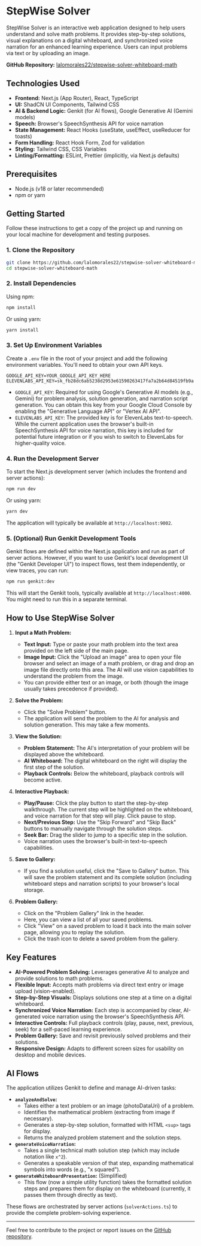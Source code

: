 
# StepWise Solver

StepWise Solver is an interactive web application designed to help users understand and solve math problems. It provides step-by-step solutions, visual explanations on a digital whiteboard, and synchronized voice narration for an enhanced learning experience. Users can input problems via text or by uploading an image.

**GitHub Repository:** [lalomorales22/stepwise-solver-whiteboard-math](https://github.com/lalomorales22/stepwise-solver-whiteboard-math)

## Technologies Used

- **Frontend:** Next.js (App Router), React, TypeScript
- **UI:** ShadCN UI Components, Tailwind CSS
- **AI & Backend Logic:** Genkit (for AI flows), Google Generative AI (Gemini models)
- **Speech:** Browser's SpeechSynthesis API for voice narration
- **State Management:** React Hooks (useState, useEffect, useReducer for toasts)
- **Form Handling:** React Hook Form, Zod for validation
- **Styling:** Tailwind CSS, CSS Variables
- **Linting/Formatting:** ESLint, Prettier (implicitly, via Next.js defaults)

## Prerequisites

- Node.js (v18 or later recommended)
- npm or yarn

## Getting Started

Follow these instructions to get a copy of the project up and running on your local machine for development and testing purposes.

### 1. Clone the Repository

```bash
git clone https://github.com/lalomorales22/stepwise-solver-whiteboard-math.git
cd stepwise-solver-whiteboard-math
```

### 2. Install Dependencies

Using npm:
```bash
npm install
```
Or using yarn:
```bash
yarn install
```

### 3. Set Up Environment Variables

Create a `.env` file in the root of your project and add the following environment variables. You'll need to obtain your own API keys.

```env
GOOGLE_API_KEY=YOUR_GOOGLE_API_KEY_HERE
ELEVENLABS_API_KEY=sk_fb28dc6ab5238d2953e61590263417fa7a2b64d84519fb9a
```

-   `GOOGLE_API_KEY`: Required for using Google's Generative AI models (e.g., Gemini) for problem analysis, solution generation, and narration script generation. You can obtain this key from your Google Cloud Console by enabling the "Generative Language API" or "Vertex AI API".
-   `ELEVENLABS_API_KEY`: The provided key is for ElevenLabs text-to-speech. While the current application uses the browser's built-in SpeechSynthesis API for voice narration, this key is included for potential future integration or if you wish to switch to ElevenLabs for higher-quality voice.

### 4. Run the Development Server

To start the Next.js development server (which includes the frontend and server actions):

```bash
npm run dev
```
Or using yarn:
```bash
yarn dev
```
The application will typically be available at `http://localhost:9002`.

### 5. (Optional) Run Genkit Development Tools

Genkit flows are defined within the Next.js application and run as part of server actions. However, if you want to use Genkit's local development UI (the "Genkit Developer UI") to inspect flows, test them independently, or view traces, you can run:

```bash
npm run genkit:dev
```
This will start the Genkit tools, typically available at `http://localhost:4000`. You might need to run this in a separate terminal.

## How to Use StepWise Solver

1.  **Input a Math Problem:**
    *   **Text Input:** Type or paste your math problem into the text area provided on the left side of the main page.
    *   **Image Input:** Click the "Upload an image" area to open your file browser and select an image of a math problem, or drag and drop an image file directly onto this area. The AI will use vision capabilities to understand the problem from the image.
    *   You can provide either text or an image, or both (though the image usually takes precedence if provided).

2.  **Solve the Problem:**
    *   Click the "Solve Problem" button.
    *   The application will send the problem to the AI for analysis and solution generation. This may take a few moments.

3.  **View the Solution:**
    *   **Problem Statement:** The AI's interpretation of your problem will be displayed above the whiteboard.
    *   **AI Whiteboard:** The digital whiteboard on the right will display the first step of the solution.
    *   **Playback Controls:** Below the whiteboard, playback controls will become active.

4.  **Interactive Playback:**
    *   **Play/Pause:** Click the play button to start the step-by-step walkthrough. The current step will be highlighted on the whiteboard, and voice narration for that step will play. Click pause to stop.
    *   **Next/Previous Step:** Use the "Skip Forward" and "Skip Back" buttons to manually navigate through the solution steps.
    *   **Seek Bar:** Drag the slider to jump to a specific step in the solution.
    *   Voice narration uses the browser's built-in text-to-speech capabilities.

5.  **Save to Gallery:**
    *   If you find a solution useful, click the "Save to Gallery" button. This will save the problem statement and its complete solution (including whiteboard steps and narration scripts) to your browser's local storage.

6.  **Problem Gallery:**
    *   Click on the "Problem Gallery" link in the header.
    *   Here, you can view a list of all your saved problems.
    *   Click "View" on a saved problem to load it back into the main solver page, allowing you to replay the solution.
    *   Click the trash icon to delete a saved problem from the gallery.

## Key Features

-   **AI-Powered Problem Solving:** Leverages generative AI to analyze and provide solutions to math problems.
-   **Flexible Input:** Accepts math problems via direct text entry or image upload (vision-enabled).
-   **Step-by-Step Visuals:** Displays solutions one step at a time on a digital whiteboard.
-   **Synchronized Voice Narration:** Each step is accompanied by clear, AI-generated voice narration using the browser's SpeechSynthesis API.
-   **Interactive Controls:** Full playback controls (play, pause, next, previous, seek) for a self-paced learning experience.
-   **Problem Gallery:** Save and revisit previously solved problems and their solutions.
-   **Responsive Design:** Adapts to different screen sizes for usability on desktop and mobile devices.

## AI Flows

The application utilizes Genkit to define and manage AI-driven tasks:

-   **`analyzeAndSolve`:**
    *   Takes either a text problem or an image (photoDataUri) of a problem.
    *   Identifies the mathematical problem (extracting from image if necessary).
    *   Generates a step-by-step solution, formatted with HTML `<sup>` tags for display.
    *   Returns the analyzed problem statement and the solution steps.
-   **`generateVoiceNarration`:**
    *   Takes a single technical math solution step (which may include notation like `x^2`).
    *   Generates a speakable version of that step, expanding mathematical symbols into words (e.g., "x squared").
-   **`generateWhiteboardPresentation`:** (Simplified)
    *   This flow (now a simple utility function) takes the formatted solution steps and prepares them for display on the whiteboard (currently, it passes them through directly as text).

These flows are orchestrated by server actions (`solverActions.ts`) to provide the complete problem-solving experience.

---

Feel free to contribute to the project or report issues on the [GitHub repository](https://github.com/lalomorales22/stepwise-solver-whiteboard-math).
